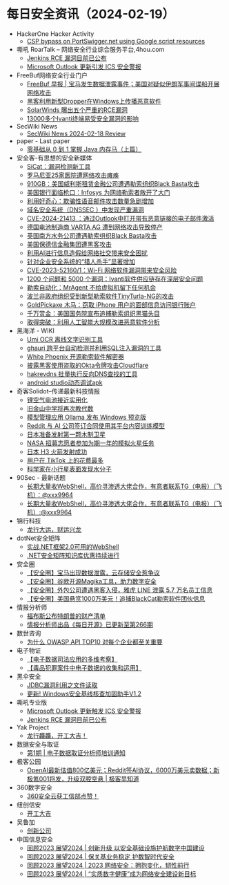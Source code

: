 # 每日安全资讯（2024-02-19）

- HackerOne Hacker Activity
  - [CSP bypass on PortSwigger.net using Google script resources](https://hackerone.com/reports/2279346)
- 嘶吼 RoarTalk – 网络安全行业综合服务平台,4hou.com
  - [Jenkins RCE 漏洞目前已公布](https://www.4hou.com/posts/9A4Y)
  - [Microsoft Outlook 更新引发 ICS 安全警报](https://www.4hou.com/posts/GX35)
- FreeBuf网络安全行业门户
  - [FreeBuf 早报 | 宝马发生数据泄露事件；美国对疑似伊朗军事间谍船开展网络攻击](https://www.freebuf.com/news/391916.html)
  - [黑客利用新型Dropper在Windows上传播恶意软件](https://www.freebuf.com/news/391906.html)
  - [SolarWinds 曝出五个严重的RCE漏洞](https://www.freebuf.com/news/391895.html)
  - [13000多个Ivanti终端易受安全漏洞的影响](https://www.freebuf.com/news/391893.html)
- SecWiki News
  - [SecWiki News 2024-02-18 Review](http://www.sec-wiki.com/?2024-02-18)
- paper - Last paper
  - [零基础从 0 到 1 掌握 Java 内存马（上篇）](https://paper.seebug.org/3120/)
- 安全客-有思想的安全新媒体
  - [SiCat：漏洞检测新工具](https://www.anquanke.com/post/id/293257)
  - [罗马尼亚25家医院遭网络攻击瘫痪](https://www.anquanke.com/post/id/293255)
  - [910GB：美国威利斯租赁金融公司遭遇勒索组织Black Basta攻击](https://www.anquanke.com/post/id/293253)
  - [美国银行面临枪口：Infosys 为网络勒索者敞开了大门](https://www.anquanke.com/post/id/293251)
  - [利用好奇心：欺骗性语音邮件攻击数量急剧增加](https://www.anquanke.com/post/id/293249)
  - [域名安全系统（DNSSEC ）中发现严重漏洞](https://www.anquanke.com/post/id/293246)
  - [CVE-2024-21413 ：通过Outlook中打开带有恶意链接的电子邮件激活](https://www.anquanke.com/post/id/293244)
  - [德国电池制造商 VARTA AG 遭到网络攻击导致停产](https://www.anquanke.com/post/id/293242)
  - [英国南方水务公司遭遇勒索组织Black Basta攻击](https://www.anquanke.com/post/id/293240)
  - [美国保德信金融集团遭黑客攻击](https://www.anquanke.com/post/id/293237)
  - [利用AI进行信息造假给网络社交带来安全困扰](https://www.anquanke.com/post/id/293235)
  - [针对企业安全系统的“猎人杀手”显著增加](https://www.anquanke.com/post/id/293233)
  - [CVE-2023-52160/1：Wi-Fi 网络软件漏洞带来安全风险](https://www.anquanke.com/post/id/293231)
  - [1200 个问题和 5000 个漏洞：Ivanti软件供应链存在深层安全问题](https://www.anquanke.com/post/id/293228)
  - [勒索自动化：MrAgent 不给虚拟机留下任何机会](https://www.anquanke.com/post/id/293226)
  - [波兰非政府组织受到新型勒索软件TinyTurla-NG的攻击](https://www.anquanke.com/post/id/293224)
  - [GoldPickaxe 木马：窃取 iPhone 用户的面部信息访问银行账户](https://www.anquanke.com/post/id/293222)
  - [千万赏金：美国国务院宣布追捕勒索组织黑猫头目](https://www.anquanke.com/post/id/293220)
  - [取得突破：利用人工智能大规模改进恶意软件分析](https://www.anquanke.com/post/id/293218)
- 黑海洋 - WIKI
  - [Umi OCR 离线文字识别工具](https://blog.upx8.com/4060)
  - [ghauri 跨平台自动检测并利用SQL注入漏洞的工具](https://blog.upx8.com/4059)
  - [White Phoenix 开源勒索软件解密器](https://blog.upx8.com/4058)
  - [披露黑客使用盗取的Okta令牌攻击Cloudflare](https://blog.upx8.com/4057)
  - [hakrevdns 批量执行反向DNS查找的工具](https://blog.upx8.com/4056)
  - [android studio动态调试apk](https://blog.upx8.com/4055)
- 奇客Solidot–传递最新科技情报
  - [锂空气电池接近实用化](https://www.solidot.org/story?sid=77378)
  - [旧金山中学将再次教代数](https://www.solidot.org/story?sid=77377)
  - [模型管理应用 Ollama 发布 Windows 预览版](https://www.solidot.org/story?sid=77376)
  - [Reddit 与 AI 公司签订合同使用其平台内容训练模型](https://www.solidot.org/story?sid=77375)
  - [日本准备发射第一颗木制卫星](https://www.solidot.org/story?sid=77374)
  - [NASA 招募志愿者参加为期一年的模拟火星任务](https://www.solidot.org/story?sid=77373)
  - [日本 H3 火箭发射成功](https://www.solidot.org/story?sid=77372)
  - [用户在 TikTok 上的花费最多](https://www.solidot.org/story?sid=77371)
  - [科学家在小行星表面发现水分子](https://www.solidot.org/story?sid=77370)
- 90Sec - 最新话题
  - [长期大量收WebShell，高价寻渗透大佬合作，有意者联系TG（电报）（飞机）：@xxx9964](https://forum.90sec.com/t/topic/2356)
  - [长期大量收WebShell，高价寻渗透大佬合作，有意者联系TG（电报）（飞机）:@xxx9964](https://forum.90sec.com/t/topic/2355)
- 锦行科技
  - [龙行大运，财运兴龙](https://mp.weixin.qq.com/s?__biz=MzIxNTQxMjQyNg==&mid=2247492088&idx=1&sn=15f997157e8b09578fed459955d8b19c&chksm=979a1a5da0ed934b552cb00e790fca77fb596492defccc87640aa839b391148208961d2b21c1&scene=58&subscene=0#rd)
- dotNet安全矩阵
  - [实战.NET框架2.0可用的WebShell](https://mp.weixin.qq.com/s?__biz=MzUyOTc3NTQ5MA==&mid=2247490740&idx=1&sn=0bdff07b3e3d8753d7507787bbcd9c9e&chksm=fa5ab259cd2d3b4fcdc7605987a12b7069b4bd3801fe83fea8e53a6a99a5a0b2d0b501205525&scene=58&subscene=0#rd)
  - [.NET安全矩阵知识库优惠持续进行](https://mp.weixin.qq.com/s?__biz=MzUyOTc3NTQ5MA==&mid=2247490740&idx=2&sn=affa2ed4295233ff3174715aba771ff7&chksm=fa5ab259cd2d3b4f9c55778243a7b3e201a0cdc152488a15ac6c053108bcb58e96a02bbc0303&scene=58&subscene=0#rd)
- 安全圈
  - [【安全圈】宝马出现数据泄露，云存储安全惹争议](https://mp.weixin.qq.com/s?__biz=MzIzMzE4NDU1OQ==&mid=2652053976&idx=1&sn=805833d485a41498233deb64ccc9a63b&chksm=f36e0d98c419848e167b847ffdad2c9c1dae03ecc56baba01529b7a5436c3ce4358bc76dab42&scene=58&subscene=0#rd)
  - [【安全圈】谷歌开源Magika工具，助力数字安全](https://mp.weixin.qq.com/s?__biz=MzIzMzE4NDU1OQ==&mid=2652053976&idx=2&sn=cf09c13cfeae9a9d02bd58792eb89516&chksm=f36e0d98c419848e26b3cc718a1ac8654148e967e3f68b1414510d9a68f8477158eaa0f5ae29&scene=58&subscene=0#rd)
  - [【安全圈】外包公司遭遇黑客入侵，雅虎 LINE 泄露 5.7 万名员工信息](https://mp.weixin.qq.com/s?__biz=MzIzMzE4NDU1OQ==&mid=2652053976&idx=3&sn=6d7a2a7ee6ea7a1e251a7808f6b1abf3&chksm=f36e0d98c419848e5e080f38a546869c8b63691e621f68563806502d8843ca82330e592aada4&scene=58&subscene=0#rd)
  - [【安全圈】美国悬赏1000万美元！追捕BlackCat勒索软件团伙信息](https://mp.weixin.qq.com/s?__biz=MzIzMzE4NDU1OQ==&mid=2652053976&idx=4&sn=8ee6fa07e8c336e7a4d06a06bdb2f5fd&chksm=f36e0d98c419848eace71d1a01da2528d412d5d463df9ef28484358d6b26083dfde35d75c584&scene=58&subscene=0#rd)
- 情报分析师
  - [福布斯公布特朗普的财产清单](https://mp.weixin.qq.com/s?__biz=MzA3Mjc1MTkwOA==&mid=2650546063&idx=1&sn=3cce6f3f09c3435268e1cd44f5d4f1a2&chksm=871131c4b066b8d2bde0c386cd31cbd0d8d0147a816a8e0c7f8308646a2627873f8c54ee4542&scene=58&subscene=0#rd)
  - [情报分析师出品《每日开源》已更新至第266期](https://mp.weixin.qq.com/s?__biz=MzA3Mjc1MTkwOA==&mid=2650546063&idx=2&sn=b79df7cb46cdd968134052777989bb37&chksm=871131c4b066b8d2444ffa9710d352ad494400a03f6a56c723f7c185140ffa92f78b638b7a78&scene=58&subscene=0#rd)
- 数世咨询
  - [为什么 OWASP API TOP10 对每个企业都至关重要](https://mp.weixin.qq.com/s?__biz=MzkxNzA3MTgyNg==&mid=2247508838&idx=1&sn=187f2444b5f5be9db8c186c5a5b0c10f&chksm=c144d1dbf63358cdff550a92e5b98fb9d9d747f4a4c8cb5c084855e0e86e4397e5cbc2bdd81c&scene=58&subscene=0#rd)
- 电子物证
  - [【电子数据司法应用的多维考察】](https://mp.weixin.qq.com/s?__biz=MzAwNDcwMDgzMA==&mid=2651046920&idx=1&sn=af1bf0f3a4afae62368c106bd88f5be0&chksm=80d08bf9b7a702ef2c7dd7d99005044f598c5a6a7b66c98fef4322c8ce17752958b44cc78733&scene=58&subscene=0#rd)
  - [【毒品犯罪案件中电子数据的收集和运用】](https://mp.weixin.qq.com/s?__biz=MzAwNDcwMDgzMA==&mid=2651046920&idx=2&sn=563972db9411ac7985389b7c8ba4b1b3&chksm=80d08bf9b7a702ef8c4abc6b998f6e565e44b8296fdf55d839157ef9e30455d7979d1d918854&scene=58&subscene=0#rd)
- 黑伞安全
  - [JDBC漏洞利用之文件读取](https://mp.weixin.qq.com/s?__biz=MzU0MzkzOTYzOQ==&mid=2247488719&idx=1&sn=20025d64a950621fd3a6d34e7ad04c9d&chksm=fb029997cc751081fd187d93e2e6aa05232fea7d602fbdeb88db5cb92b70de70c079bf4a5b40&scene=58&subscene=0#rd)
  - [更新! Windows安全基线核查加固助手V1.2](https://mp.weixin.qq.com/s?__biz=MzU0MzkzOTYzOQ==&mid=2247488719&idx=2&sn=cc2dd57a24df00242417e6ddb08b2d99&chksm=fb029997cc75108189045e6b36d6f0352c77342d7bd749550d2115865e82b09a760adff65d23&scene=58&subscene=0#rd)
- 嘶吼专业版
  - [Microsoft Outlook 更新触发 ICS 安全警报](https://mp.weixin.qq.com/s?__biz=MzI0MDY1MDU4MQ==&mid=2247573590&idx=1&sn=d6a0c38b0114b344df94bb133458f12f&chksm=e914706cde63f97adf587a421c5b7b74e2c57a59664ae4f60a95c6c99bd8d5e698c497ac21a6&scene=58&subscene=0#rd)
  - [Jenkins RCE 漏洞目前已公布](https://mp.weixin.qq.com/s?__biz=MzI0MDY1MDU4MQ==&mid=2247573590&idx=2&sn=5e582bdd3c6a288408ade5b874ca881a&chksm=e914706cde63f97a2d2629ed75dbb118085b83785cd8e3dcfc9eeeec9017a036589e72220301&scene=58&subscene=0#rd)
- Yak Project
  - [龙行龘龘，开工大吉！](https://mp.weixin.qq.com/s?__biz=Mzk0MTM4NzIxMQ==&mid=2247519364&idx=1&sn=36f9af01500d33ab35bebdd410632184&chksm=c2d1f020f5a679362f13f5737a199aad9ab10122329bd0651c584e7a2c2bda4bcbe33e256f2b&scene=58&subscene=0#rd)
- 数据安全与取证
  - [第1期 | 电子数据取证分析师培训通知](https://mp.weixin.qq.com/s?__biz=MzIyNzU0NjIyMg==&mid=2247488276&idx=1&sn=c2824f34b973e7fe3c652c3fc8f7b948&chksm=e85ed615df295f03d5f97bc9476918db527266f79aaf785852c21a0b6b260d6ea599050ca401&scene=58&subscene=0#rd)
- 极客公园
  - [OpenAI最新估值800亿美元；Reddit签AI协议，6000万美元卖数据；新极氪001将发，升级双腔空悬 | 极客早知道](https://mp.weixin.qq.com/s?__biz=MTMwNDMwODQ0MQ==&mid=2653033760&idx=1&sn=0f8d98c0920af0831d17be98c3cc4252&chksm=7e5768964920e180057b962b4d483eee5ab2bdbe86496864fc7831c572019af8a1eb128cdce2&scene=58&subscene=0#rd)
- 360数字安全
  - [360安全云获工信部点赞！](https://mp.weixin.qq.com/s?__biz=MzA4MTg0MDQ4Nw==&mid=2247569569&idx=1&sn=86ac238519e546a5e87a35dda96d17f8&chksm=9f8d40a9a8fac9bf47a70d6f01d94b506bbd896cd72afa25da11e457eef2319d0df730fcdcd4&scene=58&subscene=0#rd)
- 纽创信安
  - [开工大吉](https://mp.weixin.qq.com/s?__biz=MzAwNTczMjAzMg==&mid=2650238664&idx=1&sn=b023eacadaca7c04c863807b0161745a&chksm=831bed67b46c6471ae6d27e32aa931d76a81007e42580fc471c99825b14217a70aeaabef8f39&scene=58&subscene=0#rd)
- 吴鲁加
  - [创新公司](https://mp.weixin.qq.com/s?__biz=Mzg5NDY4ODM1MA==&mid=2247484627&idx=1&sn=f80159d73291fbcef02e4783ca123144&chksm=c01a89e2f76d00f45d67c5c24c2b26841a5db1b34cb8c497baf527d2373f8365a16cdf294c64&scene=58&subscene=0#rd)
- 中国信息安全
  - [回顾2023 展望2024 | 创新升级 以安全基础设施护航数字中国建设](https://mp.weixin.qq.com/s?__biz=MzA5MzE5MDAzOA==&mid=2664204937&idx=1&sn=343ab3856c8bf315a48b108a2c6be78e&chksm=8b598870bc2e0166b0da1966a2e2d5956c545757d326f8bca19435447f7c489b7009f24722aa&scene=58&subscene=0#rd)
  - [回顾2023 展望2024 | 保关基业务稳定 护数智时代安全](https://mp.weixin.qq.com/s?__biz=MzA5MzE5MDAzOA==&mid=2664204937&idx=2&sn=61ef0ac29d0d5918de6242f52e63c2c7&chksm=8b598870bc2e01665826866d4f18a9c25bc2ed297689e1af1def64f24fdb0b0967a6898ec89a&scene=58&subscene=0#rd)
  - [回顾2023 展望2024 | 2023 网络安全：拥抱变化，韧性前行](https://mp.weixin.qq.com/s?__biz=MzA5MzE5MDAzOA==&mid=2664204937&idx=3&sn=229fffe1aba05b66487ffe050de07d31&chksm=8b598870bc2e016601b68474aae588e76adebc8a6c7de90fa9e1b0bd54a20b26a36fcc12d66d&scene=58&subscene=0#rd)
  - [回顾2023 展望2024 | “实质数字健康”成为网络安全建设新目标](https://mp.weixin.qq.com/s?__biz=MzA5MzE5MDAzOA==&mid=2664204937&idx=4&sn=925015bacc89d55c8ccadf3b72331f98&chksm=8b598870bc2e01664a3da43c65bcbd8081d76ddd487acd02c5388d489457553b018895051c05&scene=58&subscene=0#rd)
